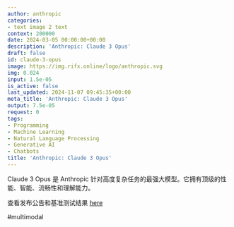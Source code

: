 ```yaml
---
author: anthropic
categories:
- text image 2 text
context: 200000
date: 2024-03-05 00:00:00+00:00
description: 'Anthropic: Claude 3 Opus'
draft: false
id: claude-3-opus
image: https://img.rifx.online/logo/anthropic.svg
img: 0.024
input: 1.5e-05
is_active: false
last_updated: 2024-11-07 09:45:35+00:00
meta_title: 'Anthropic: Claude 3 Opus'
output: 7.5e-05
request: 0
tags:
- Programming
- Machine Learning
- Natural Language Processing
- Generative AI
- Chatbots
title: 'Anthropic: Claude 3 Opus'
---
```




Claude 3 Opus 是 Anthropic 针对高度复杂任务的最强大模型。它拥有顶级的性能、智能、流畅性和理解能力。

查看发布公告和基准测试结果 [here](https://www.anthropic.com/news/claude-3-family)

#multimodal

